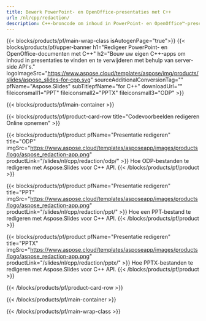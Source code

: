 ```yaml
---
title: Bewerk PowerPoint- en OpenOffice-presentaties met C++
url: /nl/cpp/redaction/
description: C++-broncode om inhoud in PowerPoint- en OpenOffice™-presentaties te vinden en te verwijderen
---
```


{{< blocks/products/pf/main-wrap-class isAutogenPage="true">}}
{{< blocks/products/pf/upper-banner h1="Redigeer PowerPoint- en OpenOffice-documenten met C++" h2="Bouw uw eigen C++-apps om inhoud in presentaties te vinden en te verwijderen met behulp van server-side API's." logoImageSrc="https://www.aspose.cloud/templates/aspose/img/products/slides/aspose_slides-for-cpp.svg" sourceAdditionalConversionTag="" pfName="Aspose.Slides" subTitlepfName="for C++" downloadUrl="" fileiconsmall1="PPT" fileiconsmall2="PPTX" fileiconsmall3="ODP" >}}

{{< blocks/products/pf/main-container >}}

{{< blocks/products/pf/product-card-row title="Codevoorbeelden redigeren Online opnemen" >}}

{{< blocks/products/pf/product pfName="Presentatie redigeren" title="ODP" imgSrc="https://www.aspose.cloud/templates/asposeapp/images/products/logo/aspose_redaction-app.png" productLink="/slides/nl/cpp/redaction/odp/" >}}
Hoe ODP-bestanden te redigeren met Aspose.Slides voor C++ API.
{{< /blocks/products/pf/product >}}

{{< blocks/products/pf/product pfName="Presentatie redigeren" title="PPT" imgSrc="https://www.aspose.cloud/templates/asposeapp/images/products/logo/aspose_redaction-app.png" productLink="/slides/nl/cpp/redaction/ppt/" >}}
Hoe een PPT-bestand te redigeren met Aspose.Slides voor C++ API.
{{< /blocks/products/pf/product >}}

{{< blocks/products/pf/product pfName="Presentatie redigeren" title="PPTX" imgSrc="https://www.aspose.cloud/templates/asposeapp/images/products/logo/aspose_redaction-app.png" productLink="/slides/nl/cpp/redaction/pptx/" >}}
Hoe PPTX-bestanden te redigeren met Aspose.Slides voor C++ API.
{{< /blocks/products/pf/product >}}



{{< /blocks/products/pf/product-card-row >}}

{{< /blocks/products/pf/main-container >}}
    
{{< /blocks/products/pf/main-wrap-class >}}